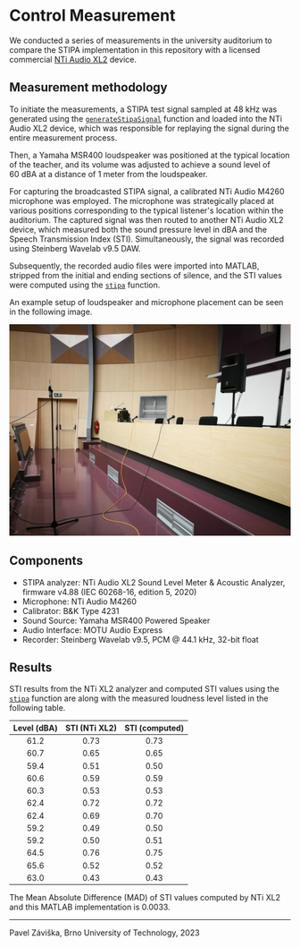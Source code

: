 # Control Measurement

We conducted a series of measurements in the university auditorium to compare the STIPA implementation in this repository with a licensed commercial [NTi Audio XL2](https://www.nti-audio.com/en/products/sound-level-meters/xl2-audio-acoustic-analyzer) device.

## Measurement methodology

To initiate the measurements, a STIPA test signal sampled at 48 kHz was generated using the [`generateStipaSignal`](https://github.com/zawi01/stipa/blob/main/generateStipaSignal.m) function and loaded into the NTi Audio XL2 device, which was responsible for replaying the signal during the entire measurement process.

Then, a Yamaha MSR400 loudspeaker was positioned at the typical location of the teacher, and its volume was adjusted to achieve a sound level of 60&nbsp;dBA at a distance of 1 meter from the loudspeaker.

For capturing the broadcasted STIPA signal, a calibrated NTi Audio M4260 microphone was employed. The microphone was strategically placed at various positions corresponding to the typical listener's location within the auditorium. The captured signal was then routed to another NTi Audio XL2 device, which measured both the sound pressure level in dBA and the Speech Transmission Index (STI). Simultaneously, the signal was recorded using Steinberg Wavelab v9.5 DAW.

Subsequently, the recorded audio files were imported into MATLAB, stripped from the initial and ending sections of silence, and the STI values were computed using the [`stipa`](https://github.com/zawi01/stipa/blob/main/stipa.m) function.

An example setup of loudspeaker and microphone placement can be seen in the following image.

![Measurement setup](measurement_setup.jpg)

## Components

- STIPA analyzer: NTi Audio XL2 Sound Level Meter & Acoustic Analyzer, firmware v4.88 (IEC 60268-16, edition 5, 2020)
- Microphone: NTi Audio M4260
- Calibrator: B&K Type 4231
- Sound Source: Yamaha MSR400 Powered Speaker
- Audio Interface: MOTU Audio Express
- Recorder: Steinberg Wavelab v9.5, PCM @ 44.1 kHz, 32-bit float

## Results

STI results from the NTi XL2 analyzer and computed STI values using the [`stipa`](https://github.com/zawi01/stipa/blob/main/stipa.m) function are along with the measured loudness level listed in the following table.

| Level (dBA) | STI (NTi XL2) | STI (computed) |
|:-----------:|:-------------:|:--------------:|
|    61.2     |     0.73      |      0.73      |
|    60.7     |     0.65      |      0.65      |
|    59.4     |     0.51      |      0.50      |
|    60.6     |     0.59      |      0.59      |
|    60.3     |     0.53      |      0.53      |
|    62.4     |     0.72      |      0.72      |
|    62.4     |     0.69      |      0.70      |
|    59.2     |     0.49      |      0.50      |
|    59.2     |     0.50      |      0.51      |
|    64.5     |     0.76      |      0.75      |
|    65.6     |     0.52      |      0.52      |
|    63.0     |     0.43      |      0.43      |

The Mean Absolute Difference (MAD) of STI values computed by NTi XL2 and this MATLAB implementation is 0.0033.


---
Pavel Záviška, Brno University of Technology, 2023
